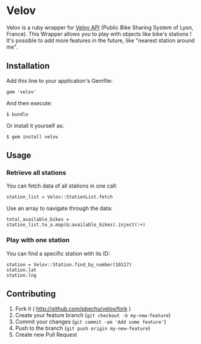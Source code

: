 # Velov

Velov is a ruby wrapper for [Velov API](https://download.data.grandlyon.com/ws/smartdata/jcd_jcdecaux.jcdvelov.json) (Public Bike Sharing System of Lyon, France). This Wrapper allows you to play with objects like bike's stations ! It's possible to add more features in the future, like "nearest station around me".

## Installation

Add this line to your application's Gemfile:

    gem 'velov'

And then execute:

    $ bundle

Or install it yourself as:

    $ gem install velov

## Usage

### Retrieve all stations
You can fetch data of all stations in one call:
    
    station_list = Velov::StationList.fetch    

Use an array to navigate through the data:
    
    total_available_bikes = station_list.to_a.map(&:available_bikes).inject(:+)

### Play with one station
You can find a specific station with its ID:

    station = Velov::Station.find_by_number(10117)
    station.lat
    station.lng

## Contributing

1. Fork it ( http://github.com/pbechu/velov/fork )
2. Create your feature branch (`git checkout -b my-new-feature`)
3. Commit your changes (`git commit -am 'Add some feature'`)
4. Push to the branch (`git push origin my-new-feature`)
5. Create new Pull Request
